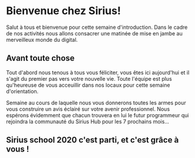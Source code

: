 # Bienvenue chez Sirius!

Salut à tous et bienvenue pour cette semaine d'introduction.
Dans le cadre de nos activités nous allons consacrer une matinée de mise en jambe au merveilleux monde du digital.

## Avant toute chose

Tout d'abord nous tenous à tous vous féliciter, vous êtes ici aujourd'hui et il s'agit du premier pas vers votre nouvelle vie. 
Toute l'équipe est plus qu'heureuse de vous acceuillir dans nos locaux pour cette semaine d'orientation.

Semaine au cours de laquelle nous vous donnerons toutes les armes pour vous construire un avis éclairé sur votre avenir professionnel.
Nous espérons évidemment que chacun trouvera en lui le futur programmeur qui rejoindra la communauté du Sirius Hub pour les 7 prochains mois...


## Sirius school 2020 c'est parti, et c'est grâce à vous ! 
